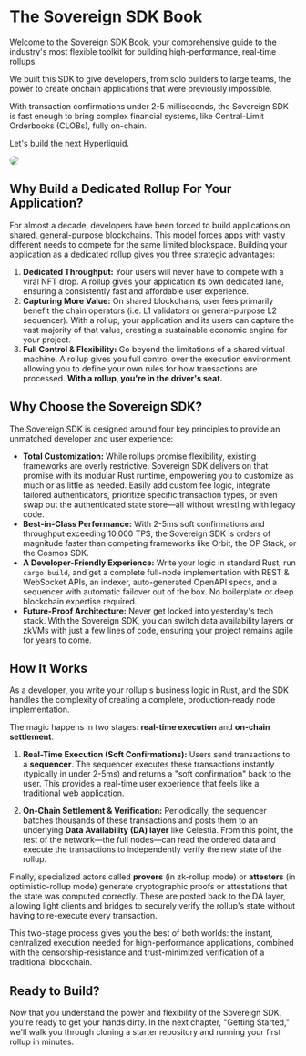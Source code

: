# The Sovereign SDK Book

Welcome to the Sovereign SDK Book, your comprehensive guide to the industry's most flexible toolkit for building high-performance, real-time rollups.

We built this SDK to give developers, from solo builders to large teams, the power to create onchain applications that were previously impossible. 

With transaction confirmations under 2-5 milliseconds, the Sovereign SDK is fast enough to bring complex financial systems, like Central-Limit Orderbooks (CLOBs), fully on-chain.

Let's build the next Hyperliquid.

<img src="https://github.com/Sovereign-Labs/sovereign-sdk/blob/nightly/assets/banner.jpg?raw=true" style="border-radius: 10px">

## Why Build a Dedicated Rollup For Your Application?

For almost a decade, developers have been forced to build applications on shared, general-purpose blockchains. This model forces apps with vastly different needs to compete for the same limited blockspace. Building your application as a dedicated rollup gives you three strategic advantages:

1.  **Dedicated Throughput:** Your users will never have to compete with a viral NFT drop. A rollup gives your application its own dedicated lane, ensuring a consistently fast and affordable user experience.
2.  **Capturing More Value:** On shared blockchains, user fees primarily benefit the chain operators (i.e. L1 validators or general-purpose L2 sequencer). With a rollup, your application and its users can capture the vast majority of that value, creating a sustainable economic engine for your project.
3.  **Full Control & Flexibility:** Go beyond the limitations of a shared virtual machine. A rollup gives you full control over the execution environment, allowing you to define your own rules for how transactions are processed. **With a rollup, you're in the driver's seat.**

## Why Choose the Sovereign SDK?

The Sovereign SDK is designed around four key principles to provide an unmatched developer and user experience:

-   **Total Customization:** While rollups promise flexibility, existing frameworks are overly restrictive. Sovereign SDK delivers on that promise with its modular Rust runtime, empowering you to customize as much or as little as needed. Easily add custom fee logic, integrate tailored authenticators, prioritize specific transaction types, or even swap out the authenticated state store—all without wrestling with legacy code.
-   **Best-in-Class Performance:** With 2-5ms soft confirmations and throughput exceeding 10,000 TPS, the Sovereign SDK is orders of magnitude faster than competing frameworks like Orbit, the OP Stack, or the Cosmos SDK.
-   **A Developer-Friendly Experience:** Write your logic in standard Rust, run `cargo build`, and get a complete full-node implementation with REST & WebSocket APIs, an indexer, auto-generated OpenAPI specs, and a sequencer  with automatic failover out of the box. No boilerplate or deep blockchain expertise required.
-   **Future-Proof Architecture:** Never get locked into yesterday's tech stack. With the Sovereign SDK, you can switch data availability layers or zkVMs with just a few lines of code, ensuring your project remains agile for years to come.


## How It Works

As a developer, you write your rollup's business logic in Rust, and the SDK handles the complexity of creating a complete, production-ready node implementation.

The magic happens in two stages: **real-time execution** and **on-chain settlement**.

1.  **Real-Time Execution (Soft Confirmations):** Users send transactions to a **sequencer**. The sequencer executes these transactions instantly (typically in under 2-5ms) and returns a "soft confirmation" back to the user. This provides a real-time user experience that feels like a traditional web application.

2.  **On-Chain Settlement & Verification:** Periodically, the sequencer batches thousands of these transactions and posts them to an underlying **Data Availability (DA) layer** like Celestia. From this point, the rest of the network—the full nodes—can read the ordered data and execute the transactions to independently verify the new state of the rollup.

Finally, specialized actors called **provers** (in zk-rollup mode) or **attesters** (in optimistic-rollup mode) generate cryptographic proofs  or attestations that the state was computed correctly. These are posted back to the DA layer, allowing light clients and bridges to securely verify the rollup's state without having to re-execute every transaction.

This two-stage process gives you the best of both worlds: the instant, centralized execution needed for high-performance applications, combined with the censorship-resistance and trust-minimized verification of a traditional blockchain.

## Ready to Build?

Now that you understand the power and flexibility of the Sovereign SDK, you're ready to get your hands dirty. In the next chapter, "Getting Started," we'll walk you through cloning a starter repository and running your first rollup in minutes.